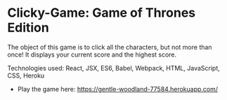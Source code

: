 # Clicky-Game: Game of Thrones Edition

The object of this game is to click all the characters, but not more than once! It displays your current score and the highest score.

Technologies used: React, JSX, ES6, Babel, Webpack, HTML, JavaScript, CSS, Heroku

* Play the game here: https://gentle-woodland-77584.herokuapp.com/
